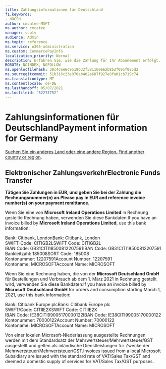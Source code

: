 ```yaml
---
title: Zahlungsinformationen für Deutschland
f1.keywords:
- NOCSH
author: cmcatee-MSFT
ms.author: cmcatee
manager: scotv
audience: Admin
ms.topic: reference
ms.service: o365-administration
ms.custom: CommercePayInfo
localization_priority: Normal
description: Erfahren Sie, wie die Zahlung für Ihr Abonnement erfolgt.
ROBOTS: NOINDEX, NOFOLLOW
ms.openlocfilehash: 30c4cee6c9519b32f581100e62b8b2f095f085d2
ms.sourcegitcommit: 51b316c23e070ab402a687f927e8fa01cb719c74
ms.translationtype: MT
ms.contentlocale: de-DE
ms.lasthandoff: 05/07/2021
ms.locfileid: "52273752"
---
```

# <a name="payment-information-for-germany"></a><span data-ttu-id="8c0c2-103">Zahlungsinformationen für Deutschland</span><span class="sxs-lookup"><span data-stu-id="8c0c2-103">Payment information for Germany</span></span>

<span data-ttu-id="8c0c2-104">[Suchen Sie ein anderes Land oder eine andere Region.](../billing-and-payments/pay-for-your-subscription.md).</span><span class="sxs-lookup"><span data-stu-id="8c0c2-104">[Find another country or region](../billing-and-payments/pay-for-your-subscription.md).</span></span>

## <a name="electronic-funds-transfer"></a><span data-ttu-id="8c0c2-105">Elektronischer Zahlungsverkehr</span><span class="sxs-lookup"><span data-stu-id="8c0c2-105">Electronic Funds Transfer</span></span>

<span data-ttu-id="8c0c2-106">**Tätigen Sie Zahlungen in EUR, und geben Sie bei der Zahlung die Rechnungsnummer(n) an.**</span><span class="sxs-lookup"><span data-stu-id="8c0c2-106">**Please pay in EUR and reference invoice number(s) on your payment remittance.**</span></span>

<span data-ttu-id="8c0c2-107">Wenn Sie eine von **Microsoft Ireland Operations Limited** in Rechnung gestellte Rechnung haben, verwenden Sie diese Bankdaten:</span><span class="sxs-lookup"><span data-stu-id="8c0c2-107">If you have an invoice billed by **Microsoft Ireland Operations Limited**, use this bank information:</span></span>

<span data-ttu-id="8c0c2-108">Bank: Citibank, London</span><span class="sxs-lookup"><span data-stu-id="8c0c2-108">Bank: Citibank, London</span></span>\
<span data-ttu-id="8c0c2-109">SWIFT-Code: CITIGB2L</span><span class="sxs-lookup"><span data-stu-id="8c0c2-109">SWIFT Code: CITIGB2L</span></span>\
<span data-ttu-id="8c0c2-110">IBAN Code: GB31CITI18500812207591</span><span class="sxs-lookup"><span data-stu-id="8c0c2-110">IBAN Code: GB31CITI18500812207591</span></span>\
<span data-ttu-id="8c0c2-111">Bankleitzahl: 185008</span><span class="sxs-lookup"><span data-stu-id="8c0c2-111">SORT Code: 185008</span></span>\
<span data-ttu-id="8c0c2-112">Kontonummer: 12207591</span><span class="sxs-lookup"><span data-stu-id="8c0c2-112">Account Number: 12207591</span></span>\
<span data-ttu-id="8c0c2-113">Kontoname: MICROSOFT</span><span class="sxs-lookup"><span data-stu-id="8c0c2-113">Account Name: MICROSOFT</span></span>

<span data-ttu-id="8c0c2-114">Wenn Sie eine Rechnung haben, die von der **Microsoft Deutschland GmbH** für Bestellungen und Verbrauch ab dem 1. März 2021 in Rechnung gestellt wird, verwenden Sie diese Bankdaten:</span><span class="sxs-lookup"><span data-stu-id="8c0c2-114">If you have an invoice billed by **Microsoft Deutschland GmbH** for orders and consumption starting March 1, 2021, use this bank information:</span></span>

<span data-ttu-id="8c0c2-115">Bank: Citibank Europe plc</span><span class="sxs-lookup"><span data-stu-id="8c0c2-115">Bank: Citibank Europe plc</span></span>\
<span data-ttu-id="8c0c2-116">SWIFT/Code: CITIIE2X</span><span class="sxs-lookup"><span data-stu-id="8c0c2-116">SWIFT Code: CITIIE2X</span></span>\
<span data-ttu-id="8c0c2-117">IBAN Code: IE38CITI99005170000122</span><span class="sxs-lookup"><span data-stu-id="8c0c2-117">IBAN Code: IE38CITI99005170000122</span></span>\
<span data-ttu-id="8c0c2-118">Kontonummer: 70000122</span><span class="sxs-lookup"><span data-stu-id="8c0c2-118">Account Number: 70000122</span></span>\
<span data-ttu-id="8c0c2-119">Kontoname: MICROSOFT</span><span class="sxs-lookup"><span data-stu-id="8c0c2-119">Account Name: MICROSOFT</span></span>

<span data-ttu-id="8c0c2-120">Von einer lokalen Microsoft-Niederlassung ausgestellte Rechnungen werden mit dem Standardsatz der Mehrwertsteuer/Mehrwertsteuer/GST ausgestellt und gelten als inländische Dienstleistungen für Zwecke der Mehrwertsteuer/Mehrwertsteuer/GST.</span><span class="sxs-lookup"><span data-stu-id="8c0c2-120">Invoices issued from a local Microsoft Subsidiary are issued with the standard rate of VAT/Sales Tax/GST and deemed a domestic supply of services for VAT/Sales Tax/GST purposes.</span></span>
